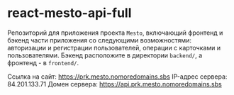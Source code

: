 # react-mesto-api-full
Репозиторий для приложения проекта `Mesto`, включающий фронтенд и бэкенд части приложения со следующими возможностями: авторизации и регистрации пользователей, операции с карточками и пользователями. Бэкенд расположите в директории `backend/`, а фронтенд - в `frontend/`. 
  
Ссылка на сайт: https://prk.mesto.nomoredomains.sbs
IP-адрес сервера: 84.201.133.71
Домен сервера: https://api.prk.mesto.nomoredomains.sbs
